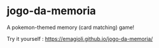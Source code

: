 # jogo-da-memoria

A pokemon-themed memory (card matching) game!

Try it yourself : https://emagioli.github.io/jogo-da-memoria/
